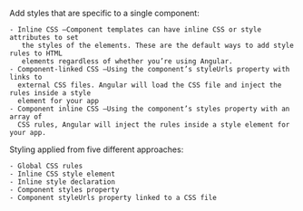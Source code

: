 Add styles that are specific to a single component:

    - Inline CSS —Component templates can have inline CSS or style attributes to set
       the styles of the elements. These are the default ways to add style rules to HTML
       elements regardless of whether you’re using Angular.
    - Component-linked CSS —Using the component’s styleUrls property with links to
      external CSS files. Angular will load the CSS file and inject the rules inside a style
      element for your app
    - Component inline CSS —Using the component’s styles property with an array of
      CSS rules, Angular will inject the rules inside a style element for your app.
   
Styling applied from five different approaches:

    - Global CSS rules
    - Inline CSS style element
    - Inline style declaration
    - Component styles property
    - Component styleUrls property linked to a CSS file
